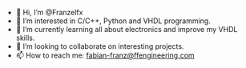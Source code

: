 - 👋 Hi, I’m @Franzelfx
- 👀 I’m interested in C/C++, Python and VHDL programming.
- 🌱 I’m currently learning all about electronics and improve my VHDL skills.
- 💞️ I’m looking to collaborate on interesting projects.
- 📫 How to reach me: fabian-franz@ffengineering.com

<!---
Franzelfx/Franzelfx is a ✨ special ✨ repository because its `README.md` (this file) appears on your GitHub profile.
You can click the Preview link to take a look at your changes.
--->
